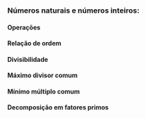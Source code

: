 ### Números naturais e números inteiros:

#### Operações

#### Relação de ordem

#### Divisibilidade

#### Máximo divisor comum

#### Mínimo múltiplo comum

#### Decomposição em fatores primos